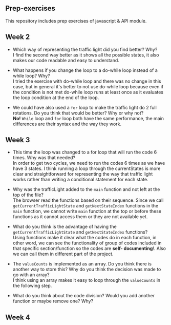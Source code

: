 ## Prep-exercises

This repository includes prep exercises of javascript & API module.

## Week 2

- Which way of representing the traffic light did you find better? Why?  
  I find the second way better as it shows all the possible states, it also makes our code readable and easy to understand.
- What happens if you change the loop to a do-while loop instead of a while loop? Why?  
  I tried the exercise with do-while loop and there was no change in this case, but in general it's better to not use do-while loop because even if the condition is not met do-while loop runs at least once as it evaluates the loop condition at the end of the loop.

- We could have also used a `for` loop to make the traffic light do 2 full rotations. Do you think that would be better? Why or why not?  
  **No!**
  `While` loop and `for` loop both have the same performance, the main differences are their syntax and the way they work.

## Week 3

- This time the loop was changed to a for loop that will run the code 6 times. Why was that needed?  
  In order to get two cycles, we need to run the codes 6 times as we have have 3 states. I think running a loop through the currentStates is more clear and straightforward for representing the way that traffic light works rather than writing a conditional statement for each state.

- Why was the trafficLight added to the `main` function and not left at the top of the file?  
  The browser read the functions based on their sequence. Since we call `getCurrentTrafficLightState` and `getNextStateIndex` functions in the `main` function, we cannot write `main` function at the top or before these functions as it cannot access them or they are not available yet.

- What do you think is the advantage of having the `getCurrentTrafficLightState` and `getNextStateIndex` functions?  
  Using functions make it clear what the codes do in each function, in other word, we can see the functionality of group of codes included in that specific section/function so the codes are **self- documenting**!. Also we can call them in different part of the project.

- The `valueCounts` is implemented as an array. Do you think there is another way to store this? Why do you think the decision was made to go with an array?  
  I think using an array makes it easy to loop through the `valueCounts` in the following step.
- What do you think about the code division? Would you add another function or maybe remove one? Why?

## Week 4
